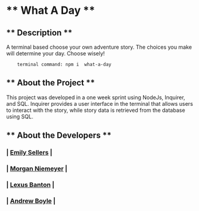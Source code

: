 # ** What A Day **

## ** Description **

A terminal based choose your own adventure story. The choices you make will determine your day. Choose wisely!

        terminal command: npm i  what-a-day

## ** About the Project **

This project was developed in a one week sprint using NodeJs, Inquirer, and SQL. Inquirer provides a user interface in the terminal that allows users to interact with the story, while story data is retrieved from the database using SQL.

## ** About the Developers **

### | [**Emily Sellers**](https://www.linkedin.com/in/emilymsellers/) |

### | [**Morgan Niemeyer**](https://www.linkedin.com/in/morganniemeyer/) |

### | [**Lexus Banton**](https://www.linkedin.com/in/lexcancode/) |

### | [**Andrew Boyle**](https://www.linkedin.com/in/andrewjamesboyle/) |